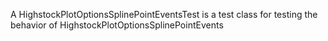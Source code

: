 A HighstockPlotOptionsSplinePointEventsTest is a test class for testing the behavior of HighstockPlotOptionsSplinePointEvents